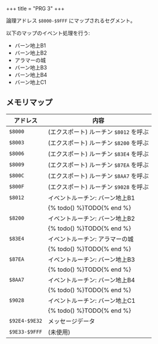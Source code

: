 +++
title = "PRG 3"
+++

論理アドレス `$8000-$9FFF` にマップされるセグメント。

以下のマップのイベント処理を行う:

* バーン地上B1
* バーン地上B2
* アラマーの城
* バーン地上B3
* バーン地上B4
* バーン地上C1

## メモリマップ

| アドレス | 内容 |
| -- | -- |
| `$8000` | (エクスポート) ルーチン `$8012` を呼ぶ |
| `$8003` | (エクスポート) ルーチン `$8200` を呼ぶ |
| `$8006` | (エクスポート) ルーチン `$83E4` を呼ぶ |
| `$8009` | (エクスポート) ルーチン `$87EA` を呼ぶ |
| `$800C` | (エクスポート) ルーチン `$8AA7` を呼ぶ |
| `$800F` | (エクスポート) ルーチン `$9028` を呼ぶ |
| `$8012` | イベントルーチン: バーン地上B1 |
| | {% todo() %}TODO{% end %} |
| `$8200` | イベントルーチン: バーン地上B2 |
| | {% todo() %}TODO{% end %} |
| `$83E4` | イベントルーチン: アラマーの城 |
| | {% todo() %}TODO{% end %} |
| `$87EA` | イベントルーチン: バーン地上B3 |
| | {% todo() %}TODO{% end %} |
| `$8AA7` | イベントルーチン: バーン地上B4 |
| | {% todo() %}TODO{% end %} |
| `$9028` | イベントルーチン: バーン地上C1 |
| | {% todo() %}TODO{% end %} |
| `$92E4-$9E32` | メッセージデータ |
| `$9E33-$9FFF` | (未使用) |
